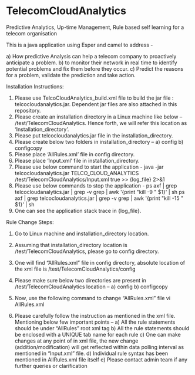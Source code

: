# TelecomCloudAnalytics
Predictive Analytics, Up-time Management, Rule based self learning for a telecom organisation

This is a java application using Esper and camel to address -

a) How predictive Analysis can help a telecom company to proactively anticipate a problem.
b) to monitor their network in real time to identify potential problems and fix them before they occur.
c) Predict the reasons for a problem, validate the prediction and take action.

Installation Instructions: 
1.  Please use TelcoCloudAnalytics_build.xml file to build the jar file : telcocloudanalytics.jar. Dependent jar files are also attached in this repository.
2.	Please create an installation directory in a Linux machine like below – 
/test/TelecomCloudAnalytics. Hence forth, we will refer this location as ‘Installation_directory’.
2.	Please put telcocloudanalytics.jar file in the installation_directory.
3.	Please create below two folders in installation_directory – 
    a) config
    b) configcopy
4.	Please place ‘AllRules.xml’ file in config directory. 
5.	Please place ‘Input.xml’ file in installation_directory.
6.  Please use below command to start the application - 
java -jar telcocloudanalytics.jar TELCO_CLOUD_ANALYTICS /test/TelecomCloudAnalytics/Input.xml true >> {log_file} 2>&1
7.	Please use below commands to stop the application - 
ps axf | grep telcocloudanalytics.jar | grep -v grep | awk '{print "kill -9 " $1}' | sh
ps axf | grep telcocloudanalytics.jar | grep -v grep | awk '{print "kill -15 " $1}' | sh
8.  One can see the application stack trace in {log_file}.

Rule Change Steps:
1.	Go to Linux machine and installation_directory location.
2.	Assuming that installation_directory location is /test/TelecomCloudAnalytics, please go to config directory.
3.	One will find “AllRules.xml” file in config directory, absolute location of the xml file is /test/TelecomCloudAnalytics/config
4.	Please make sure below two directories are present in /test/TelecomCloudAnalytics location – 
    a) config
    b) configcopy

5.	Now, use the following command to change “AllRules.xml” file
vi AllRules.xml 
6.	Please carefully follow the instruction as mentioned in the xml file. Mentioning below few important points – 
a)	All the rule statements should be under “AllRules” root xml tag
b)	All the rule statements should be enclosed with a UNIQUE tab name for each rule
c)	One can make changes at any point of in xml file, the new change (addition/modification) will get reflected within data polling interval as mentioned in “Input.xml” file.
d)	Individual rule syntax has been mentioned in AllRules.xml file itself
e)	Please contact admin team if any further queries or clarification
